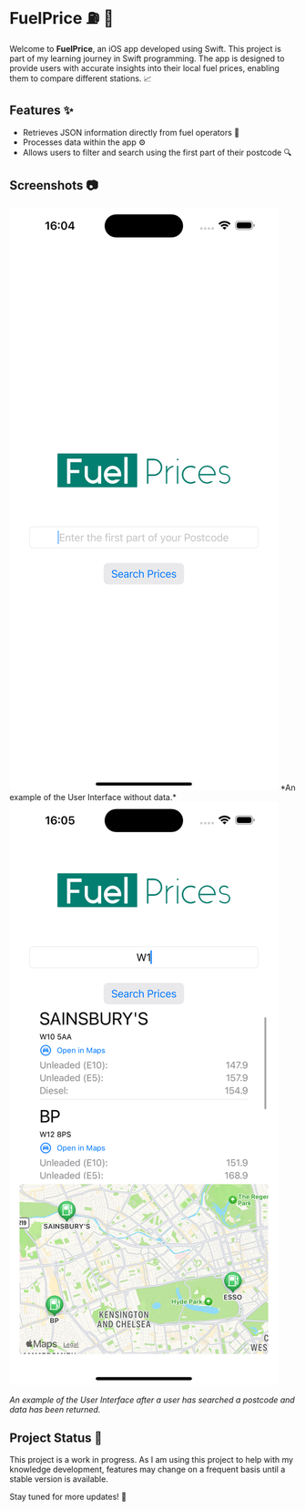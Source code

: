 # FuelPrice :fuelpump: :iphone:

Welcome to **FuelPrice**, an iOS app developed using Swift. This project is part of my learning journey in Swift programming. The app is designed to provide users with accurate insights into their local fuel prices, enabling them to compare different stations. :chart_with_upwards_trend:

## Features :sparkles:

- Retrieves JSON information directly from fuel operators :satellite:
- Processes data within the app :gear:
- Allows users to filter and search using the first part of their postcode :mag:

## Screenshots :camera:

<img src="https://raw.githubusercontent.com/RobsonHarrison/iosFuelPriceChecker/main/Screenshots/UI.png" alt="UI" height="50%"/>
*An example of the User Interface without data.*

<img src="https://raw.githubusercontent.com/RobsonHarrison/iosFuelPriceChecker/main/Screenshots/UI%20with%20data.png" alt="UI with Data" height="50%"/>

*An example of the User Interface after a user has searched a postcode and data has been returned.*

## Project Status :construction:

This project is a work in progress. As I am using this project to help with my knowledge development, features may change on a frequent basis until a stable version is available.


Stay tuned for more updates! :rocket:
